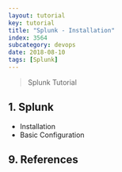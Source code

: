 ```yaml
---
layout: tutorial
key: tutorial
title: "Splunk - Installation"
index: 3564
subcategory: devops
date: 2018-08-10
tags: [Splunk]
---
```


> Splunk Tutorial

## 1. Splunk
* Installation
* Basic Configuration


## 9. References
